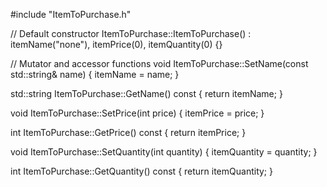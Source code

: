#include "ItemToPurchase.h"

// Default constructor
ItemToPurchase::ItemToPurchase()
    : itemName("none"), itemPrice(0), itemQuantity(0) {}

// Mutator and accessor functions
void ItemToPurchase::SetName(const std::string& name) {
    itemName = name;
}

std::string ItemToPurchase::GetName() const {
    return itemName;
}

void ItemToPurchase::SetPrice(int price) {
    itemPrice = price;
}

int ItemToPurchase::GetPrice() const {
    return itemPrice;
}

void ItemToPurchase::SetQuantity(int quantity) {
    itemQuantity = quantity;
}

int ItemToPurchase::GetQuantity() const {
    return itemQuantity;
}
